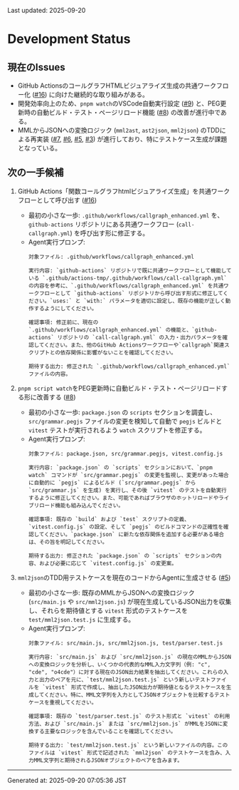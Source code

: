 Last updated: 2025-09-20

# Development Status

## 現在のIssues
- GitHub ActionsのコールグラフHTMLビジュアライズ生成の共通ワークフロー化 ([#16](../issue-notes/16.md)) に向けた継続的な取り組みがある。
- 開発効率向上のため、`pnpm watch`のVSCode自動実行設定 ([#9](../issue-notes/9.md)) と、PEG更新時の自動ビルド・テスト・ページリロード機能 ([#8](../issue-notes/8.md)) の改善が進行中である。
- MMLからJSONへの変換ロジック (`mml2ast`, `ast2json`, `mml2json`) のTDDによる再実装 ([#7](../issue-notes/7.md), [#6](../issue-notes/6.md), [#5](../issue-notes/5.md), [#3](../issue-notes/3.md)) が進行しており、特にテストケース生成が課題となっている。

## 次の一手候補
1. GitHub Actions「関数コールグラフhtmlビジュアライズ生成」を共通ワークフローとして呼び出す ([#16](../issue-notes/16.md))
   - 最初の小さな一歩: `.github/workflows/callgraph_enhanced.yml` を、`github-actions` リポジトリにある共通ワークフロー (`call-callgraph.yml`) を呼び出す形に修正する。
   - Agent実行プロンプ:
     ```
     対象ファイル: .github/workflows/callgraph_enhanced.yml

     実行内容: `github-actions` リポジトリで既に共通ワークフローとして機能している `.github/actions-tmp/.github/workflows/call-callgraph.yml` の内容を参考に、`.github/workflows/callgraph_enhanced.yml` を共通ワークフローとして `github-actions` リポジトリから呼び出す形式に修正してください。`uses:` と `with:` パラメータを適切に設定し、既存の機能が正しく動作するようにしてください。

     確認事項: 修正前に、現在の `.github/workflows/callgraph_enhanced.yml` の機能と、`github-actions` リポジトリの `call-callgraph.yml` の入力・出力パラメータを確認してください。また、他のGitHub Actionsワークフローや`callgraph`関連スクリプトとの依存関係に影響がないことを確認してください。

     期待する出力: 修正された `.github/workflows/callgraph_enhanced.yml` ファイルの内容。
     ```

2. `pnpm script watch`をPEG更新時に自動ビルド・テスト・ページリロードする形に改善する ([#8](../issue-notes/8.md))
   - 最初の小さな一歩: `package.json` の `scripts` セクションを調査し、`src/grammar.pegjs` ファイルの変更を検知して自動で `pegjs` ビルドと `vitest` テストが実行されるよう `watch` スクリプトを修正する。
   - Agent実行プロンプ:
     ```
     対象ファイル: package.json, src/grammar.pegjs, vitest.config.js

     実行内容: `package.json` の `scripts` セクションにおいて、`pnpm watch` コマンドが `src/grammar.pegjs` の変更を監視し、変更があった場合に自動的に `pegjs` によるビルド (`src/grammar.pegjs` から `src/grammar.js` を生成) を実行し、その後 `vitest` のテストを自動実行するように修正してください。また、可能であればブラウザのホットリロードやライブリロード機能も組み込んでください。

     確認事項: 既存の `build` および `test` スクリプトの定義、`vitest.config.js` の設定、そして `pegjs` のビルドコマンドの正確性を確認してください。`package.json` に新たな依存関係を追加する必要がある場合は、その旨を明記してください。

     期待する出力: 修正された `package.json` の `scripts` セクションの内容、および必要に応じて `vitest.config.js` の変更案。
     ```

3. `mml2json`のTDD用テストケースを現在のコードからAgentに生成させる ([#5](../issue-notes/5.md))
   - 最初の小さな一歩: 既存のMMLからJSONへの変換ロジック (`src/main.js` や `src/mml2json.js`) が現在生成しているJSON出力を収集し、それらを期待値とする `vitest` 形式のテストケースを `test/mml2json.test.js` に生成する。
   - Agent実行プロンプ:
     ```
     対象ファイル: src/main.js, src/mml2json.js, test/parser.test.js

     実行内容: `src/main.js` および `src/mml2json.js` の現在のMMLからJSONへの変換ロジックを分析し、いくつかの代表的なMML入力文字列（例: "c", "cde", "o4cde"）に対する現在のJSON出力結果を抽出してください。これらの入力と出力のペアを元に、`test/mml2json.test.js` という新しいテストファイルを `vitest` 形式で作成し、抽出したJSON出力が期待値となるテストケースを生成してください。特に、MML文字列を入力としてJSONオブジェクトを比較するテストケースを重視してください。

     確認事項: 既存の `test/parser.test.js` のテスト形式と `vitest` の利用方法、および `src/main.js` または `src/mml2json.js` がMMLをJSONに変換する主要なロジックを含んでいることを確認してください。

     期待する出力: `test/mml2json.test.js` という新しいファイルの内容。このファイルは `vitest` 形式で記述された `mml2json` のテストケースを含み、入力MML文字列と期待されるJSONオブジェクトのペアを含みます。

---
Generated at: 2025-09-20 07:05:36 JST
